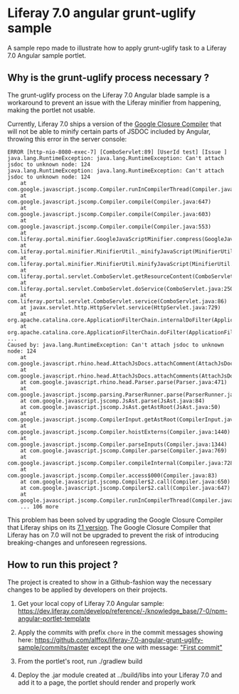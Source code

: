 # Liferay 7.0 angular grunt-uglify sample

A sample repo made to illustrate how to apply grunt-uglify task to a Liferay 7.0 Angular sample portlet.

## Why is the grunt-uglify process necessary ?

The grunt-uglify process on the Liferay 7.0 Angular blade sample is a workaround to prevent an issue with the Liferay minifier from happening, making the portlet not usable.

Currently, Liferay 7.0 ships a version of the [Google Closure Compiler](https://developers.google.com/closure/compiler/) that will not be able to minify certain parts of JSDOC included by Angular, throwing this error in the server console:

```
ERROR [http-nio-8080-exec-7] [ComboServlet:89] [UserId test] [Issue ] java.lang.RuntimeException: java.lang.RuntimeException: Can't attach jsdoc to unknown node: 124
java.lang.RuntimeException: java.lang.RuntimeException: Can't attach jsdoc to unknown node: 124
    at com.google.javascript.jscomp.Compiler.runInCompilerThread(Compiler.java:720)
    at com.google.javascript.jscomp.Compiler.compile(Compiler.java:647)
    at com.google.javascript.jscomp.Compiler.compile(Compiler.java:603)
    at com.google.javascript.jscomp.Compiler.compile(Compiler.java:553)
    at com.liferay.portal.minifier.GoogleJavaScriptMinifier.compress(GoogleJavaScriptMinifier.java:64)
    at com.liferay.portal.minifier.MinifierUtil._minifyJavaScript(MinifierUtil.java:93)
    at com.liferay.portal.minifier.MinifierUtil.minifyJavaScript(MinifierUtil.java:48)
    at com.liferay.portal.servlet.ComboServlet.getResourceContent(ComboServlet.java:373)
    at com.liferay.portal.servlet.ComboServlet.doService(ComboServlet.java:250)
    at com.liferay.portal.servlet.ComboServlet.service(ComboServlet.java:86)
    at javax.servlet.http.HttpServlet.service(HttpServlet.java:729)
    at org.apache.catalina.core.ApplicationFilterChain.internalDoFilter(ApplicationFilterChain.java:292)
    at org.apache.catalina.core.ApplicationFilterChain.doFilter(ApplicationFilterChain.java:207)
...
Caused by: java.lang.RuntimeException: Can't attach jsdoc to unknown node: 124
    at com.google.javascript.rhino.head.AttachJsDocs.attachComment(AttachJsDocs.java:561)
    at com.google.javascript.rhino.head.AttachJsDocs.attachComments(AttachJsDocs.java:138)
    at com.google.javascript.rhino.head.Parser.parse(Parser.java:471)
    at com.google.javascript.jscomp.parsing.ParserRunner.parse(ParserRunner.java:133)
    at com.google.javascript.jscomp.JsAst.parse(JsAst.java:84)
    at com.google.javascript.jscomp.JsAst.getAstRoot(JsAst.java:50)
    at com.google.javascript.jscomp.CompilerInput.getAstRoot(CompilerInput.java:117)
    at com.google.javascript.jscomp.Compiler.hoistExterns(Compiler.java:1440)
    at com.google.javascript.jscomp.Compiler.parseInputs(Compiler.java:1344)
    at com.google.javascript.jscomp.Compiler.parse(Compiler.java:769)
    at com.google.javascript.jscomp.Compiler.compileInternal(Compiler.java:728)
    at com.google.javascript.jscomp.Compiler.access$000(Compiler.java:83)
    at com.google.javascript.jscomp.Compiler$2.call(Compiler.java:650)
    at com.google.javascript.jscomp.Compiler$2.call(Compiler.java:647)
    at com.google.javascript.jscomp.Compiler.runInCompilerThread(Compiler.java:710)
    ... 106 more
```

This problem has been solved by upgrading the Google Closure Compiler that Liferay ships on its [7.1 version](https://dev.liferay.com/develop/tutorials/-/knowledge_base/7-1/introduction-to-liferay-development). The Google Closure Compiler that Liferay has on 7.0 will not be upgraded to prevent the risk of introducing breaking-changes and unforeseen regressions.

## How to run this project ?

The project is created to show in a Github-fashion way the necessary changes to be applied by developers on their projects.

1) Get your local copy of Liferay 7.0 Angular sample: https://dev.liferay.com/develop/reference/-/knowledge_base/7-0/npm-angular-portlet-template

2) Apply the commits with prefix `chore` in the commit messages showing here: https://github.com/alffox/liferay-7.0-angular-grunt-uglify-sample/commits/master except the one with message: ["First commit"](https://github.com/alffox/liferay-7.0-angular-grunt-uglify-sample/commit/be8c126b83197b3a9b5f0e99c62288b3a597c44f)

3) From the portlet's root, run ./gradlew build

4) Deploy the .jar module created at ../build/libs into your Liferay 7.0 and add it to a page, the portlet should render and properly work

